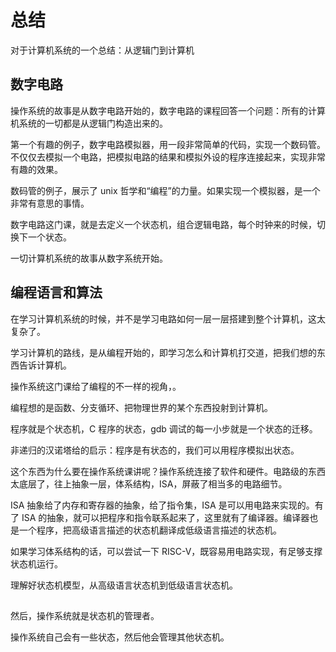 
# 总结


对于计算机系统的一个总结：从逻辑门到计算机


## 数字电路

操作系统的故事是从数字电路开始的，数字电路的课程回答一个问题：所有的计算机系统的一切都是从逻辑门构造出来的。

第一个有趣的例子，数字电路模拟器，用一段非常简单的代码，实现一个数码管。不仅仅去模拟一个电路，把模拟电路的结果和模拟外设的程序连接起来，实现非常有趣的效果。

数码管的例子，展示了 unix 哲学和“编程”的力量。如果实现一个模拟器，是一个非常有意思的事情。

数字电路这门课，就是去定义一个状态机，组合逻辑电路，每个时钟来的时候，切换下一个状态。

一切计算机系统的故事从数字系统开始。

## 编程语言和算法

在学习计算机系统的时候，并不是学习电路如何一层一层搭建到整个计算机，这太复杂了。

学习计算机的路线，是从编程开始的，即学习怎么和计算机打交道，把我们想的东西告诉计算机。

操作系统这门课给了编程的不一样的视角，。

编程想的是函数、分支循环、把物理世界的某个东西投射到计算机。

程序就是个状态机，C 程序的状态，gdb 调试的每一小步就是一个状态的迁移。

非递归的汉诺塔给的启示：程序是有状态的，我们可以用程序模拟出状态。

这个东西为什么要在操作系统课讲呢？操作系统连接了软件和硬件。电路级的东西太底层了，往上抽象一层，体系结构，ISA，屏蔽了相当多的电路细节。

ISA 抽象给了内存和寄存器的抽象，给了指令集，ISA 是可以用电路来实现的。有了 ISA 的抽象，就可以把程序和指令联系起来了，这里就有了编译器。编译器也是一个程序，把高级语言描述的状态机翻译成低级语言描述的状态机。

如果学习体系结构的话，可以尝试一下 RISC-V，既容易用电路实现，有足够支撑状态机运行。

理解好状态机模型，从高级语言状态机到低级语言状态机。

## 

然后，操作系统就是状态机的管理者。

操作系统自己会有一些状态，然后他会管理其他状态机。


